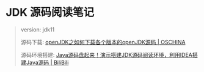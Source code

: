 # JDK 源码阅读笔记

> version: jdk11
> 
> 源码下载: [openJDK之如何下载各个版本的openJDK源码 | OSCHINA](https://my.oschina.net/u/2518341/blog/1931088)
> 
> 源码环境搭建: [Java源码盘起来！演示搭建JDK源码阅读环境，利用IDEA搭建Java源码 | BiliBili](https://www.bilibili.com/video/av98793734/)

